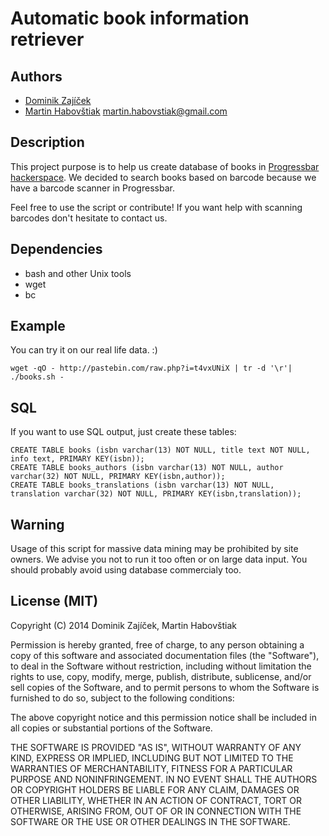 Automatic book information retriever
====================================

Authors
-------
* [Dominik Zajíček](https://github.com/zaijo)
* [Martin Habovštiak](https://github.com/Kixunil) <martin.habovstiak@gmail.com>

Description
-----------

This project purpose is to help us create database of books in [Progressbar hackerspace](https://progressbar.sk). We decided to search books based on barcode because we have a barcode scanner in Progressbar.

Feel free to use the script or contribute! If you want help with scanning barcodes don't hesitate to contact us.

Dependencies
------------

* bash and other Unix tools
* wget
* bc

Example
-------

You can try it on our real life data. :)

```
wget -qO - http://pastebin.com/raw.php?i=t4vxUNiX | tr -d '\r'| ./books.sh -
```

SQL
---

If you want to use SQL output, just create these tables:

```
CREATE TABLE books (isbn varchar(13) NOT NULL, title text NOT NULL, info text, PRIMARY KEY(isbn));
CREATE TABLE books_authors (isbn varchar(13) NOT NULL, author varchar(32) NOT NULL, PRIMARY KEY(isbn,author));
CREATE TABLE books_translations (isbn varchar(13) NOT NULL, translation varchar(32) NOT NULL, PRIMARY KEY(isbn,translation));
```

Warning
-------

Usage of this script for massive data mining may be prohibited by site owners. We advise you not to run it too often or on large data input. You should probably avoid using database commercialy too.

License (MIT)
-------------
Copyright (C) 2014 Dominik Zajíček, Martin Habovštiak

Permission is hereby granted, free of charge, to any person obtaining a copy of this software and associated documentation files (the "Software"), to deal in the Software without restriction, including without limitation the rights to use, copy, modify, merge, publish, distribute, sublicense, and/or sell copies of the Software, and to permit persons to whom the Software is furnished to do so, subject to the following conditions:

The above copyright notice and this permission notice shall be included in all copies or substantial portions of the Software.

THE SOFTWARE IS PROVIDED "AS IS", WITHOUT WARRANTY OF ANY KIND, EXPRESS OR IMPLIED, INCLUDING BUT NOT LIMITED TO THE WARRANTIES OF MERCHANTABILITY, FITNESS FOR A PARTICULAR PURPOSE AND NONINFRINGEMENT. IN NO EVENT SHALL THE AUTHORS OR COPYRIGHT HOLDERS BE LIABLE FOR ANY CLAIM, DAMAGES OR OTHER LIABILITY, WHETHER IN AN ACTION OF CONTRACT, TORT OR OTHERWISE, ARISING FROM, OUT OF OR IN CONNECTION WITH THE SOFTWARE OR THE USE OR OTHER DEALINGS IN THE SOFTWARE.


